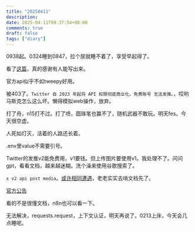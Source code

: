 ```yaml
---
title: "20250411"
description: 
date: 2025-04-11T09:37:54+08:00
comments: true
draft: false
tags: ["diary"]
---
```

0938起。0324睡到0847，拉个尿就睡不着了，享受早起得了。

看了[这篇](https://qiita.com/neru-dev/items/857cc27fd69411496388)，真的感谢有人能写出来。

官方api似乎不如tweepy好用。

被403了。`Twitter 自 2023 年起将 API 权限彻底商业化，免费账号 无法发推。`，哎哟马斯克怎么这么坏。懒得模拟web操作，放弃。

打了舟，n15打不过。打了喷，圆珠笔也赢不了，随机武器不敢玩。明天fes。今天很空虚。

人死如灯灭，活着的人路还长着。

.env里value不需要引号。

Twitter的发推v2能免费用，v1要钱。但上传图片要使用v1。我处理不了。问问gpt，看看文档，越来越迷糊。洗个澡来使用谷歌搜索了。

`x v2 api post media`。[或许相同遭遇](https://community.n8n.io/t/using-free-x-api-v2-i-cant-upload-media-on-creation-x-post/90903/7)，老老实实去啃文档先了。

[官方公告](https://devcommunity.x.com/t/announcing-media-upload-endpoints-in-the-x-api-v2/234175)

看的不是很懂文档，n8n也可以看一下。

无法解决，requests.request，上下文认证，明天再说了。0213上床，今天会几点睡呢。